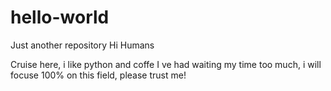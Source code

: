 # hello-world
Just another repository
Hi Humans

Cruise here, i like python and coffe 
I ve had waiting my time too much, i will focuse 100% on this field, please trust me!
